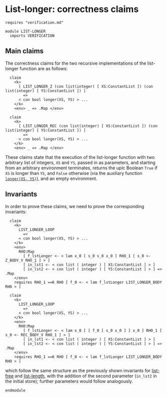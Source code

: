 # List-longer: correctness claims

```k
requires "verification.md"

module LIST-LONGER
  imports VERIFICATION
```

## Main claims

The correctness claims for the two recursive implementations of the list-longer
function are as follows:

```k
  claim
    <k>
      [ LIST_LONGER_Z (con list(integer) [ XS:ConstantList ]) (con list(integer) [ YS:ConstantList ]) ]
        =>
      < con bool longer(XS, YS) > ...
    </k>
    <env> _ => .Map </env>

  claim
    <k>
      [ LIST_LONGER_REC (con list(integer) [ XS:ConstantList ]) (con list(integer) [ YS:ConstantList ]) ]
        =>
      < con bool longer(XS, YS) > ...
    </k>
    <env> _ => .Map </env>
```

These claims state that the execution of the list-longer function with
two arbitrary list of integers, `XS` and `YS`, passed in as parameters,
and starting from an arbitrary environment terminates, returns the uplc
Boolean `True` if `XS` is longer than `YS`, and `False` otherwise (via
the auxiliary function
[`longer(XS, YS)`](verification.md#longerlistxs-ys-capturing-that-the-list-xs-is-longer-than-the-list-ys)),
and an empty environment.

## Invariants

In order to prove these claims, we need to prove the corresponding
invariants:

```k
  claim
    <k>
      LIST_LONGER_LOOP
        =>
      < con bool longer(XS, YS) > ...
    </k>
    <env>
      RHO:Map
        [ f_lstLonger <- < lam x_0 [ s_0 s_0 x_0 ] RHO_1 [ s_0 <- Z_BODY_V RHO_1 ] > ]
        [ in_lst1 <- < con list ( integer ) [ XS:ConstantList ] > ]
        [ in_lst2 <- < con list ( integer ) [ YS:ConstantList ] > ] => .Map
    </env>
    requires RHO_1 ==K RHO [ f_0 <- < lam f_lstLonger LIST_LONGER_BODY RHO > ]

  claim
    <k>
      LIST_LONGER_LOOP
        =>
      < con bool longer(XS, YS) > ...
    </k>
    <env>
      RHO:Map
        [ f_lstLonger <- < lam x_0 [ [ f_0 [ s_0 s_0 ] ] x_0 ] RHO_1 [ s_0 <- REC_BODY_V RHO_1 ] > ]
        [ in_lst1 <- < con list ( integer ) [ XS:ConstantList ] > ]
        [ in_lst2 <- < con list ( integer ) [ YS:ConstantList ] > ] => .Map
    </env>
    requires RHO_1 ==K RHO [ f_0 <- < lam f_lstLonger LIST_LONGER_BODY RHO > ]
```

which follow the same structure as the previously shown invariants for
[list-free](list-free.md#invariants) and [list-length](list-length.md#invariants),
with the addition of the second parameter (`in_lst2` in the initial store); further
parameters would follow analogously.

```k
endmodule
```